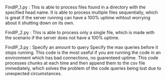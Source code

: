 FindIP_1.py :
This is able to process files found in a directory with the specified head name. It is able to process multiple files sequentially, which is great if the server running can have a 100% uptime wihtout worrying about it shutting down on its own.

FindIP_2.py :
This is able to process only a single file, which is made with the scenario if the server does not have a 100% uptime.

FindIP_3.py :
Specify an amount to query
Specify the max queries before it stops running.
This code is the most useful if you are running the code in an environment which has bad connections, no guarenteed uptime. This code processes chunks at each time and then append them to the csv file immediately, which solves the problem of the code queries being lost due to unexpected circumstances.
